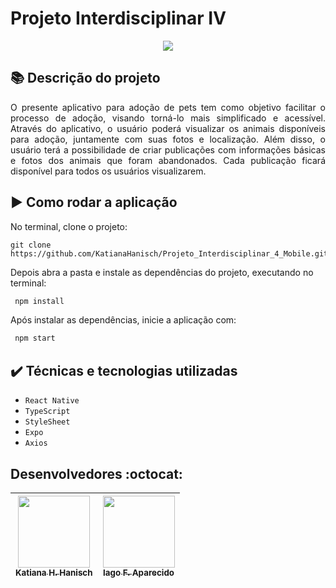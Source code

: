 # Projeto Interdisciplinar Ⅳ

<div align="center">
  <img src="http://img.shields.io/static/v1?label=STATUS&message=CONCLUIDO&color=GREEN&style=for-the-badge"/>
</div>

## :books: Descrição do projeto 

<p align="justify">
O presente aplicativo para adoção de pets tem como objetivo facilitar o processo de adoção, visando torná-lo mais simplificado e acessível. Através do aplicativo, o usuário poderá visualizar os animais disponíveis para adoção, juntamente com suas fotos e localização. Além disso, o usuário terá a possibilidade de criar publicações com informações básicas e fotos dos animais que foram abandonados. Cada publicação ficará disponível para todos os usuários visualizarem.
</p>



## :arrow_forward: Como rodar a aplicação 

No terminal, clone o projeto: 

```
git clone https://github.com/KatianaHanisch/Projeto_Interdisciplinar_4_Mobile.git
```

Depois abra a pasta e instale as dependências do projeto, executando no terminal:

```sh
 npm install
```

Após instalar as dependências, inicie a aplicação com:
```sh
 npm start
```

## ✔️ Técnicas e tecnologias utilizadas

- ``React Native``
- ``TypeScript``
- ``StyleSheet``
- ``Expo``
- ``Axios``

## Desenvolvedores :octocat:



| [<img src="https://avatars.githubusercontent.com/u/101157580?v=4" width=115><br><sub>Katiana H. Hanisch</sub>](https://github.com/KatianaHanisch) |  [<img src="https://avatars.githubusercontent.com/u/100394244?v=4" width=115><br><sub>Iago F. Aparecido</sub>](https://github.com/IagoAparecido) | 
| :---: | :---:   

